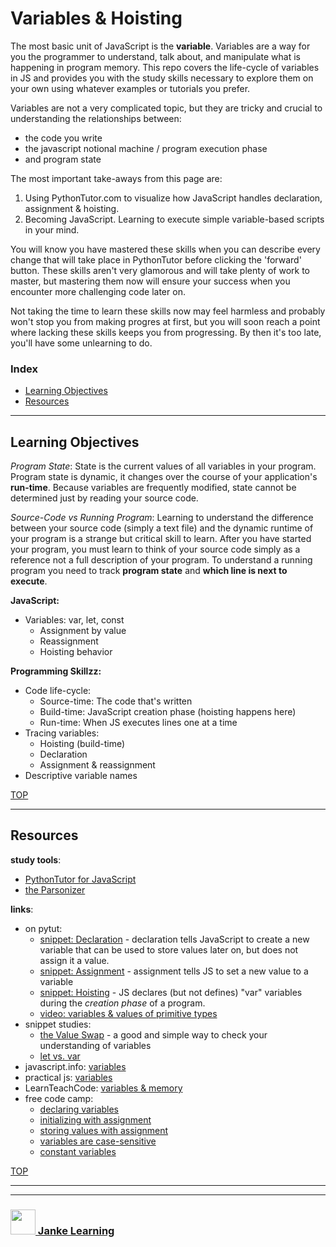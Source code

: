 # Variables & Hoisting

The most basic unit of JavaScript is the __variable__. Variables are a way for you the programmer to understand, talk about, and manipulate what is happening in program memory.   This repo covers the life-cycle of variables in JS and provides you with the study skills necessary to explore them on your own using whatever examples or tutorials you prefer. 

Variables are not a very complicated topic, but they are tricky and crucial to understanding the relationships between:
  * the code you write
  * the javascript notional machine / program execution phase
  * and program state

The most important take-aways from this page are:
1. Using PythonTutor.com to visualize how JavaScript handles declaration, assignment & hoisting.
3. Becoming JavaScript. Learning to execute simple variable-based scripts in your mind.

You will know you have mastered these skills when you can describe every change that will take place in PythonTutor before clicking the 'forward' button.  These skills aren't very glamorous and will take plenty of work to master, but mastering them now will ensure your success when you encounter more challenging code later on. 

Not taking the time to learn these skills now may feel harmless and probably won't stop you from making progres at first, but you will soon reach a point where lacking these skills keeps you from progressing.  By then it's too late, you'll have some unlearning to do. 


### Index
* [Learning Objectives](#learning-objectives)
* [Resources](#resources)

---

## Learning Objectives

_Program State_: State is the current values of all variables in your program.  Program state is dynamic, it changes over the course of your application's __run-time__. Because variables are frequently modified, state cannot be determined just by reading your source code.  

_Source-Code vs Running Program_: Learning to understand the difference between your source code (simply a text file) and the dynamic runtime of your program is a strange but critical skill to learn.  After you have started your program, you must learn to think of your source code simply as a reference not a full description of your program.  To understand a running program you need to track __program state__ and __which line is next to execute__.



__JavaScript:__
* Variables: var, let, const
  * Assignment by value
  * Reassignment
  * Hoisting behavior

__Programming Skillzz:__
* Code life-cycle:
  * Source-time: The code that's written
  * Build-time: JavaScript creation phase (hoisting happens here)
  * Run-time: When JS executes lines one at a time
* Tracing variables:
  * Hoisting (build-time)
  * Declaration
  * Assignment & reassignment
* Descriptive variable names




[TOP](#variables-&-hoisting)

---

## Resources


__study tools__:
* [PythonTutor for JavaScript](http://pythontutor.com/javascript.html#)
* [the Parsonizer](https://janke-learning.github.io/parsonizer/)

__links__:
* on pytut: 
    * [snippet: Declaration](https://goo.gl/dGfhNj) - declaration tells JavaScript to create a new variable that can be used to store values later on, but does not assign it a value. 
    * [snippet: Assignment](https://goo.gl/PJNF5x) - assignment tells JS to set a new value to a variable
    * [snippet: Hoisting](https://goo.gl/Ruc4gB) - JS declares (but not defines) "var" variables during the _creation phase_ of a program.
    * [video: variables & values of primitive types](https://www.youtube.com/watch?v=pHt_tKYUgbo&index=2&list=PLzV58Zm8FuBJFfQN5il3ujx6FDAY8Ds3u)
* snippet studies:
    * [the Value Swap](https://github.com/janke-learning/value-swap) - a good and simple way to check your understanding of variables
    * [let vs. var](https://github.com/janke-learning/hoisting-variables)
* javascript.info: [variables](http://javascript.info/variables) 
* practical js: [variables](https://shawnr.gitbooks.io/practical-introduction-to-javascript/content/basic-syntax/45-variables.html)
* LearnTeachCode: [variables & memory](https://github.com/LearnTeachCode/intro-javascript-class/blob/july-aug-2018/week-1/1-8-memory-variables.md)
* free code camp:
    * [declaring variables](https://learn.freecodecamp.org/javascript-algorithms-and-data-structures/basic-javascript/declare-javascript-variables/)
    * [initializing with assignment](https://learn.freecodecamp.org/javascript-algorithms-and-data-structures/basic-javascript/initializing-variables-with-the-assignment-operator/)
    * [storing values with assignment](https://learn.freecodecamp.org/javascript-algorithms-and-data-structures/basic-javascript/storing-values-with-the-assignment-operator/)
    * [variables are case-sensitive](https://learn.freecodecamp.org/javascript-algorithms-and-data-structures/basic-javascript/understanding-case-sensitivity-in-variables/)
    * [constant variables](https://learn.freecodecamp.org/javascript-algorithms-and-data-structures/es6/declare-a-read-only-variable-with-the-const-keyword/)



[TOP](#variables-&-hoisting)


___
___
### <a href="http://janke-learning.org" target="_blank"><img src="https://user-images.githubusercontent.com/18554853/50098409-22575780-021c-11e9-99e1-962787adaded.png" width="40" height="40"></img> Janke Learning</a>
